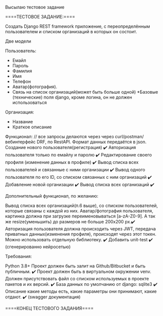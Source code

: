 Высылаю тестовое задание

====ТЕСТОВОЕ ЗАДАНИЕ:====

Создать Django REST framework приложение, с переопределённым пользователем и списком организаций в которых он состоит.

Две модели

Пользователь:
- Емайл 
- Пароль
- Фамилия
- Имя
- Телефон
- Аватар(фотография).
- Связь на список организаций(может быть больше одной)
*Базовые (технические) поля django, кроме логина, он не должен использоваться

Организация:
- Название
- Краткое описание

Функционал:
// все запросы делаются через через curl/postman/вебинтерфейс DRF, по RestAPI. Формат данных передаётся в json.
Создание нового пользователя(регистрация) ✔️
Авторизация пользователя только по емайлу и паролю ✔️
Редактирование своего профиля (изменение данных в профиле) ✔️
Вывод списка всех пользователей и связанные с ними организации ✔️
Вывод одного пользователя по его ID, со списком связанных с ним организаций ✔️
Добавление новой организации ✔️
Вывод списка всех организаций ✔️

Дополнительный функционал, по желанию:

Вывод списка всех организаций(п.6 выше), со списком пользователей, которые связаны с каждой из них.
Аватар/фотография пользователя, картинка должна при загрузке переименовываться [a-zA-Z0-9]. А так же resize(уменьшить)  до размеров не больше 200х200 px.✔️
Авторизация пользователя должна происходить через JWT, передача приватных данных(изменения профиля), происходят через этот токен. Можно использовать отдельную библиотеку. ✔️
Добавить unit-test ✔️ (сгенерированно нейросетью)

Требования:

Python 3.8+
Проект должен быть залит на Github/Bitbucket и быть публичным. ✔️
Проект должен быть в виртуальном окружении venv. Должен присутствовать файл со списком используемых в проекте пакетов и их версий. ✔️
База данных по умолчанию от django: sqlite3 ✔️
Описание какие методы есть, какие параметры они принимают, какие отдают. ✔️ (swagger документация)

====КОНЕЦ ТЕСТОВОГО ЗАДАНИЯ====